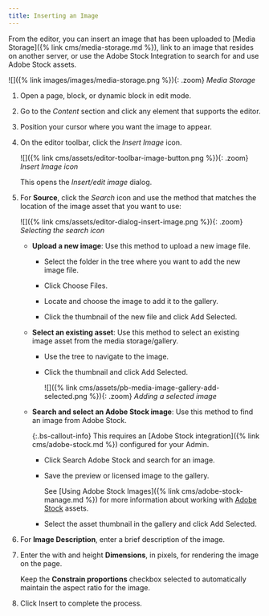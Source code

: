 ```yaml
---
title: Inserting an Image
---
```


From the editor, you can insert an image that has been uploaded to [Media Storage]({% link cms/media-storage.md %}), link to an image that resides on another server, or use the Adobe Stock Integration to search for and use Adobe Stock assets.

![]({% link images/images/media-storage.png %}){: .zoom}
_Media Storage_

1. Open a page, block, or dynamic block in edit mode.

1. Go to the _Content_ section and click any element that supports the editor.

1. Position your cursor where you want the image to appear.

1. On the editor toolbar, click the _Insert Image_ icon.

   ![]({% link cms/assets/editor-toolbar-image-button.png %}){: .zoom}
   _Insert Image icon_

   This opens the _Insert/edit image_ dialog.

1. For **Source**, click the _Search_ icon and use the method that matches the location of the image asset that you want to use:

   ![]({% link cms/assets/editor-dialog-insert-image.png %}){: .zoom}
   _Selecting the search icon_

   - **Upload a new image**: Use this method to upload a new image file.

      - Select the folder in the tree where you want to add the new image file.

      - Click <span class="btn">Choose Files</span>.

      - Locate and choose the image to add it to the gallery.

      - Click the thumbnail of the new file and click <span class="btn">Add Selected</span>.

   - **Select an existing asset**: Use this method to select an existing image asset from the media storage/gallery.

      - Use the tree to navigate to the image.

      - Click the thumbnail and click <span class="btn">Add Selected</span>.

         ![]({% link cms/assets/pb-media-image-gallery-add-selected.png %}){: .zoom}
         _Adding a selected image_

   - **Search and select an Adobe Stock image**: Use this method to find an image from Adobe Stock.

      {:.bs-callout-info}
      This requires an [Adobe Stock integration]({% link cms/adobe-stock.md %}) configured for your Admin.

      - Click <span class="btn">Search Adobe Stock</span> and search for an image.

      - Save the preview or licensed image to the gallery.

         See [Using Adobe Stock Images]({% link cms/adobe-stock-manage.md %}) for more information about working with [Adobe Stock][adobe-stock] assets.

      - Select the asset thumbnail in the gallery and click <span class="btn">Add Selected</span>.

1. For **Image Description**, enter a brief description of the image.

1. Enter the with and height **Dimensions**, in pixels, for rendering the image on the page.

   Keep the **Constrain proportions** checkbox selected to automatically maintain the aspect ratio for the image.

1. Click <span class="btn">Insert</span> to complete the process.

[adobe-stock]: https://stock.adobe.com
